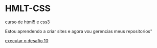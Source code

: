 # HMLT-CSS
 curso de html5 e css3

Estou aprendendo a criar sites e agora vou gerencias meus repositorios"

<a href= "https://alysonmatheus.github.io/HMLT-CSS/d10/d10"> executar o desafio 10 </a>